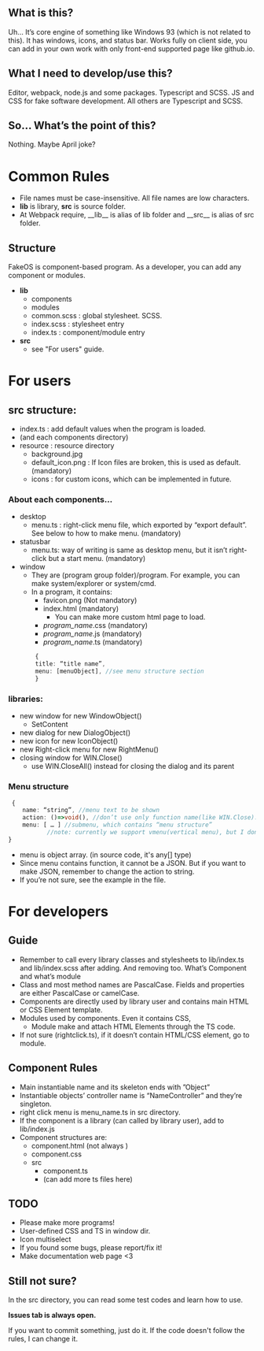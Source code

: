 
## What is this?

Uh… It’s core engine of something like Windows 93 (which is not related to this). It has windows, icons, and status bar. Works fully on client side, you can add in your own work with only front-end supported page like github.io.

## What I need to develop/use this?

Editor, webpack, node.js and some packages. Typescript and SCSS.
JS and CSS for fake software development. All others are Typescript and SCSS.

## So… What’s the point of this?

Nothing. Maybe April joke?


# Common Rules

* File names must be case-insensitive. All file names are low characters.
*	__lib__ is library, __src__ is source folder.
  * At Webpack require, \_\_lib\_\_ is alias of lib folder and \_\_src\_\_ is alias of src folder.

## Structure
FakeOS is component-based program. As a developer, you can add any component or modules.
* __lib__
  * components 
  * modules
  * common.scss : global stylesheet. SCSS.
  * index.scss : stylesheet entry
  * index.ts : component/module entry
* __src__
  * see "For users" guide.

# For users
## src structure:
* index.ts : add default values when the program is loaded.
* (and each components directory)
* resource : resource directory
  * background.jpg
  * default_icon.png : If Icon files are broken, this is used as default. (mandatory)
  * icons : for custom icons, which can be implemented in future.
### About each components…
* desktop
  * menu.ts : right-click menu file, which exported by “export default”. See below to how to make menu. (mandatory)
* statusbar
  * menu.ts: way of writing is same as desktop menu, but it isn’t right-click but a start menu. (mandatory)
* window
  * They are (program group folder)/program. For example, you can make system/explorer or system/cmd.
  * In a program, it contains:
    * favicon.png (Not mandatory)
    * index.html (mandatory)
      *	You can make more custom html page to load.
    * *program_name*.css (mandatory)
    * *program_name*.js (mandatory)
    * *program_name*.ts (mandatory)  
    ```typescript
     {
     title: “title name”,
     menu: [menuObject], //see menu structure section
     }
     ```
 
### libraries:
* new window for new WindowObject()
  * SetContent
* new dialog for new DialogObject()
* new icon for new IconObject()
* new Right-click menu for new RightMenu()
* closing window for WIN.Close()
  * use WIN.CloseAll() instead for closing the dialog and its parent

### Menu structure
   ```typescript
    {
       name: “string”, //menu text to be shown
       action: ()=>void(), //don’t use only function name(like WIN.Close).
       menu: [ … ] //submenu, which contains “menu structure”
              //note: currently we support vmenu(vertical menu), but I don’t know if it’s useful.
   }
   ```
* menu is object array. (in source code, it's any[] type)
* Since menu contains function, it cannot be a JSON. But if you want to make JSON, remember to change the action to string.
* If you’re not sure, see the example in the file.

# For developers
## Guide
* Remember to call every library classes and stylesheets to lib/index.ts and lib/index.scss after adding. And removing too.
What’s Component and what’s module
* Class and most method names are PascalCase. Fields and properties are either PascalCase or camelCase.
* Components are directly used by library user and contains main HTML or CSS Element template.
* Modules used by components. Even it contains CSS,
  * Module make and attach HTML Elements through the TS code.
* If not sure (rightclick.ts), if it doesn’t contain HTML/CSS element, go to module.
## Component Rules
* Main instantiable name and its skeleton ends with ”Object”
* Instantiable objects’ controller name is “NameController” and they’re singleton.
* right click menu is menu_name.ts in src directory.
* If the component is a library (can called by library user), add to lib/index.js
* Component structures are:
  * component.html (not always )
  * component.css
  * src
    *	component.ts
    * (can add more ts files here)

## TODO
* Please make more programs!
* User-defined CSS and TS in window dir.
* Icon multiselect
* If you found some bugs, please report/fix it!
* Make documentation web page <3

## Still not sure?
In the src directory, you can read some test codes and learn how to use.

__Issues tab is always open.__

If you want to commit something, just do it. If the code doesn't follow the rules, I can change it.
